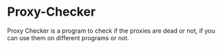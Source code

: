 # Proxy-Checker
Proxy Checker is a program to check if the proxies are dead or not, if you can use them on different programs or not.
